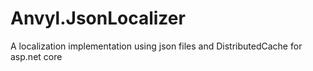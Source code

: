 # Anvyl.JsonLocalizer
A localization implementation using json files and DistributedCache for asp.net core 
